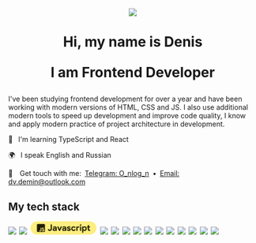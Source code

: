 <h1 align="center">
  <img src="https://media.giphy.com/media/hvRJCLFzcasrR4ia7z/giphy.gif" width="55px"/>
  <p>Hi, my name is Denis</p>
  <p>I am Frontend Developer</p>

</h1>


I've been studying frontend development for over a year and have been working with modern versions of HTML, CSS and JS. I also use additional modern tools to speed up development and improve code quality, I know and apply modern practice of project architecture in development.

🌱  I'm learning TypeScript and React

🌍  I speak English and Russian

💌  Get touch with me: [Telegram: O_nlog_n](https://t.me/O_nlog_n) • [Email: dv.demin@outlook.com](mailto:dv.demin@outlook.com)


## My tech stack
<img src="https://ziadoua.github.io/m3-Markdown-Badges/badges/HTML/html3.svg" height="27"/> 
<img src="https://ziadoua.github.io/m3-Markdown-Badges/badges/CSS/css3.svg" height="27"/> 
<img src="https://github.com/AINER/AINER/blob/main/js.svg" height="27"/> 
<img src="https://ziadoua.github.io/m3-Markdown-Badges/badges/Bootstrap/bootstrap3.svg" height="27"/> 
<img src="https://ziadoua.github.io/m3-Markdown-Badges/badges/Sass/sass3.svg" height="27"/> 
<img src="https://ziadoua.github.io/m3-Markdown-Badges/badges/webpack/webpack3.svg" height="27"/> 
<img src="https://ziadoua.github.io/m3-Markdown-Badges/badges/NodeJS/nodejs3.svg" height="27"/> 
<img src="https://ziadoua.github.io/m3-Markdown-Badges/badges/Jest/jest3.svg" height="27"/> 
<img src="https://ziadoua.github.io/m3-Markdown-Badges/badges/ESLint/eslint3.svg" height="27"/> 
<img src="https://ziadoua.github.io/m3-Markdown-Badges/badges/npm/npm3.svg" height="27"/> 
<img src="https://ziadoua.github.io/m3-Markdown-Badges/badges/i18next/i18next3.svg" height="27"/> 
<img src="https://ziadoua.github.io/m3-Markdown-Badges/badges/Lodash/lodash3.svg" height="27"/> 
<img src="https://ziadoua.github.io/m3-Markdown-Badges/badges/Git/git3.svg" height="27"/> 
<img src="https://ziadoua.github.io/m3-Markdown-Badges/badges/Figma/figma3.svg" height="27"/> 


<!--
<a href="https://t.me/O_nlog_n"><img src="https://img.shields.io/badge/Telegram: O_nlog_n-2CA5E0?style=social&logo=telegram&logoColor=2ca5e0"/></a>  
<a href="mailto:dv.demin@outlook.com"><img src="https://img.shields.io/badge/Email: dv.demin@outlook.com-D14836?style=social&logo=gmail&logoColor=red"/></a>
  
[![AINER's GitHub | Stats](https://stats.quira.sh/AINER/github?theme=light)](https://quira.sh?utm_source=widgets&utm_campaign=AINER)
[![AINER's Stack Overflow | Stats](https://stats.quira.sh/AINER/stack-overflow?theme=light)](https://quira.sh?utm_source=widgets&utm_campaign=AINER)

<a href="https://t.me/O_nlog_n"><img src="https://img.shields.io/badge/Telegram-2CA5E0?style=social&logo=telegram&logoColor=2ca5e0"/></a>  
<a href="mailto:mail@htmlacademy.ru"><img src="https://img.shields.io/badge/Mail-D14836?style=social&logo=gmail&logoColor=Black"/></a>
  
<img src="https://img.shields.io/badge/HTML-E34F26?style=for-the-badge&logo=html5&logoColor=white"/>  
<img src="https://img.shields.io/badge/CSS-1572B6?style=for-the-badge&logo=css3&logoColor=white"/>  
<img src="https://img.shields.io/badge/javascript-efd003?style=for-the-badge&logo=javascript&logoColor=black"/>  
<img src="https://img.shields.io/badge/Jest-C21325?style=for-the-badge&logo=jest&logoColor=white"/>  
<img src="https://img.shields.io/badge/Lodash-3492FF?style=for-the-badge&logo=lodash&logoColor=white"/>  
<img src="https://img.shields.io/badge/node.js%20-%2343853D.svg?&style=for-the-badge&logo=node.js&logoColor=white"/>  
<img src="https://img.shields.io/badge/git%20-%23F05033.svg?&style=for-the-badge&logo=git&logoColor=white"/>  
<img src="https://img.shields.io/badge/Figma-1d1d1e?style=for-the-badge&logo=figma&logoColor=white"/>  

**AINER/AINER** is a ✨ _special_ ✨ repository because its `README.md` (this file) appears on your GitHub profile.

Here are some ideas to get you started:

- 🔭 I’m currently working on ...
- 🌱 I’m currently learning ...
- 👯 I’m looking to collaborate on ...
- 🤔 I’m looking for help with ...
- 💬 Ask me about ...
- 📫 How to reach me: ...
- 😄 Pronouns: ...
- ⚡ Fun fact: ...


### Hi   ![](https://user-images.githubusercontent.com/18350557/176309783-0785949b-9127-417c-8b55-ab5a4333674e.gif) 
### My name is Denis Demin
### I am Frontend Developer
# 
-->
